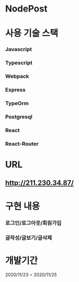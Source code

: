 # NodePost


# 사용 기술 스택

### Javascript
### Typescript
### Webpack
### Express
### TypeOrm
### Postgresql
### React
### React-Router


# URL
## http://211.230.34.87/



# 구현 내용 
### 로그인/로그아웃/회원가입
### 글작성/글보기/글삭제

# 개발기간 
2020/11/23 ~ 2020/11/25
